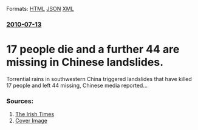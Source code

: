 
Formats: [HTML](/news/2010/07/13/17-people-die-and-a-further-44-are-missing-in-chinese-landslides.html)  [JSON](/news/2010/07/13/17-people-die-and-a-further-44-are-missing-in-chinese-landslides.json)  [XML](/news/2010/07/13/17-people-die-and-a-further-44-are-missing-in-chinese-landslides.xml)  

### [2010-07-13](/news/2010/07/13/index.md)

##### 
# 17 people die and a further 44 are missing in Chinese landslides. 

Torrential rains in southwestern China triggered landslides that have killed 17 people and left 44 missing, Chinese media reported&hellip;


### Sources:

1. [The Irish Times](http://www.irishtimes.com/newspaper/breaking/2010/0713/breaking18.html)
1. [Cover Image](http://www.irishtimes.com/assets/images/favicons/irishtimes.png)
